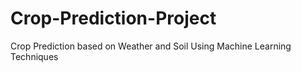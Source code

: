 # Crop-Prediction-Project
Crop Prediction based on Weather and Soil Using Machine Learning Techniques 
